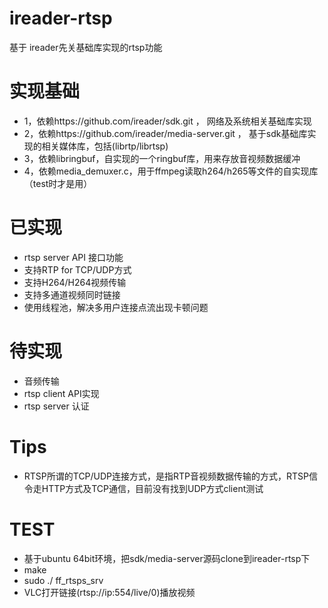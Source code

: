 
# ireader-rtsp
基于 ireader先关基础库实现的rtsp功能  

# 实现基础
* 1，依赖https://github.com/ireader/sdk.git ， 网络及系统相关基础库实现  
* 2，依赖https://github.com/ireader/media-server.git ， 基于sdk基础库实现的相关媒体库，包括(librtp/librtsp)  
* 3，依赖libringbuf，自实现的一个ringbuf库，用来存放音视频数据缓冲  
* 4，依赖media_demuxer.c，用于ffmpeg读取h264/h265等文件的自实现库（test时才是用）  

# 已实现
* rtsp server API 接口功能  
* 支持RTP for TCP/UDP方式  
* 支持H264/H264视频传输  
* 支持多通道视频同时链接  
* 使用线程池，解决多用户连接点流出现卡顿问题  


# 待实现
* 音频传输  
* rtsp client API实现  
* rtsp server 认证  

# Tips
* RTSP所谓的TCP/UDP连接方式，是指RTP音视频数据传输的方式，RTSP信令走HTTP方式及TCP通信，目前没有找到UDP方式client测试   


# TEST
* 基于ubuntu 64bit环境，把sdk/media-server源码clone到ireader-rtsp下  
* make
* sudo ./ ff_rtsps_srv  
* VLC打开链接(rtsp://ip:554/live/0)播放视频


